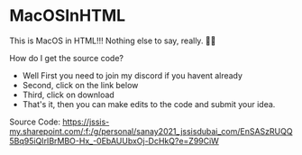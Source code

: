 # MacOSInHTML
This is MacOS in HTML!!! Nothing else to say, really. 🤷‍♂️

How do I get the source code?
- Well First you need to join my discord if you havent already
- Second, click on the link below
- Third, click on download
- That's it, then you can make edits to the code and submit your idea.

Source Code: https://jssis-my.sharepoint.com/:f:/g/personal/sanay2021_jssisdubai_com/EnSASzRUQQ5Bq95iQIrIBrMBO-Hx_-0EbAUUbxOj-DcHkQ?e=Z99CiW
